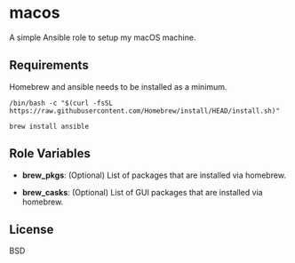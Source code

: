 macos
=========

A simple Ansible role to setup my macOS machine.


Requirements
------------

Homebrew and ansible needs to be installed as a minimum.
```
/bin/bash -c "$(curl -fsSL https://raw.githubusercontent.com/Homebrew/install/HEAD/install.sh)"

brew install ansible
```

Role Variables
--------------

- **brew_pkgs**: (Optional) List of packages that are installed via homebrew.

- **brew_casks**: (Optional) List of GUI packages that are installed via homebrew.

License
-------

BSD
